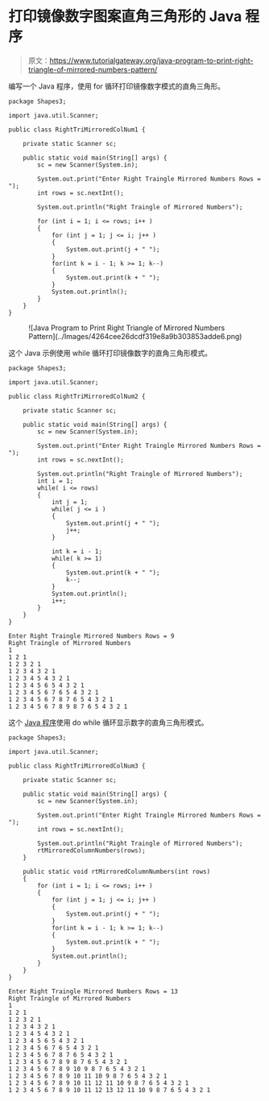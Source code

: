 # 打印镜像数字图案直角三角形的 Java 程序

> 原文：<https://www.tutorialgateway.org/java-program-to-print-right-triangle-of-mirrored-numbers-pattern/>

编写一个 Java 程序，使用 for 循环打印镜像数字模式的直角三角形。

```
package Shapes3;

import java.util.Scanner;

public class RightTriMirroredColNum1 {

	private static Scanner sc;

	public static void main(String[] args) {
		sc = new Scanner(System.in);

		System.out.print("Enter Right Traingle Mirrored Numbers Rows = ");
		int rows = sc.nextInt();

		System.out.println("Right Traingle of Mirrored Numbers");

		for (int i = 1; i <= rows; i++ ) 
		{
			for (int j = 1; j <= i; j++ ) 
			{
				System.out.print(j + " ");
			}
			for(int k = i - 1; k >= 1; k--) 
			{
				System.out.print(k + " ");
			}
			System.out.println();
		}
	}
}
```

<figure class="wp-block-image size-large">![Java Program to Print Right Triangle of Mirrored Numbers Pattern](../Images/4264cee26dcdf319e8a9b303853adde6.png)</figure>

这个 Java 示例使用 while 循环打印镜像数字的直角三角形模式。

```
package Shapes3;

import java.util.Scanner;

public class RightTriMirroredColNum2 {

	private static Scanner sc;

	public static void main(String[] args) {
		sc = new Scanner(System.in);

		System.out.print("Enter Right Traingle Mirrored Numbers Rows = ");
		int rows = sc.nextInt();

		System.out.println("Right Traingle of Mirrored Numbers");
		int i = 1;
		while( i <= rows) 
		{
			int j = 1;
			while( j <= i ) 
			{
				System.out.print(j + " ");
				j++;
			}

			int k = i - 1;
			while( k >= 1) 
			{
				System.out.print(k + " ");
				k--;
			}
			System.out.println();
			i++;
		}
	}
}
```

```
Enter Right Traingle Mirrored Numbers Rows = 9
Right Traingle of Mirrored Numbers
1 
1 2 1 
1 2 3 2 1 
1 2 3 4 3 2 1 
1 2 3 4 5 4 3 2 1 
1 2 3 4 5 6 5 4 3 2 1 
1 2 3 4 5 6 7 6 5 4 3 2 1 
1 2 3 4 5 6 7 8 7 6 5 4 3 2 1 
1 2 3 4 5 6 7 8 9 8 7 6 5 4 3 2 1 
```

这个 [Java 程序](https://www.tutorialgateway.org/learn-java-programs/)使用 do while 循环显示数字的直角三角形模式。

```
package Shapes3;

import java.util.Scanner;

public class RightTriMirroredColNum3 {

	private static Scanner sc;

	public static void main(String[] args) {
		sc = new Scanner(System.in);

		System.out.print("Enter Right Traingle Mirrored Numbers Rows = ");
		int rows = sc.nextInt();

		System.out.println("Right Traingle of Mirrored Numbers");
		rtMirroredColumnNumbers(rows);		
	}

	public static void rtMirroredColumnNumbers(int rows)
	{
		for (int i = 1; i <= rows; i++ ) 
		{
			for (int j = 1; j <= i; j++ ) 
			{
				System.out.print(j + " ");
			}
			for(int k = i - 1; k >= 1; k--) 
			{
				System.out.print(k + " ");
			}
			System.out.println();
		}
	}
}
```

```
Enter Right Traingle Mirrored Numbers Rows = 13
Right Traingle of Mirrored Numbers
1 
1 2 1 
1 2 3 2 1 
1 2 3 4 3 2 1 
1 2 3 4 5 4 3 2 1 
1 2 3 4 5 6 5 4 3 2 1 
1 2 3 4 5 6 7 6 5 4 3 2 1 
1 2 3 4 5 6 7 8 7 6 5 4 3 2 1 
1 2 3 4 5 6 7 8 9 8 7 6 5 4 3 2 1 
1 2 3 4 5 6 7 8 9 10 9 8 7 6 5 4 3 2 1 
1 2 3 4 5 6 7 8 9 10 11 10 9 8 7 6 5 4 3 2 1 
1 2 3 4 5 6 7 8 9 10 11 12 11 10 9 8 7 6 5 4 3 2 1 
1 2 3 4 5 6 7 8 9 10 11 12 13 12 11 10 9 8 7 6 5 4 3 2 1 
```